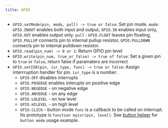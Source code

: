 ```yaml
---
title: GPIO
---
```


- `GPIO.setMode(pin, mode, pull) -> true or false`: Set pin mode. `mode`: `GPIO.INOUT`
  enables both input and output, `GPIO.IN` enables input only, `GPIO.OUT` enables
  output only. `pull` : `GPIO.FLOAT` leaves pin floating, `GPIO.PULLUP` connects
  pin to internal pullup resistor, `GPIO.PULLDOWN` connects pin to internal pulldown resistor.
- `GPIO.read(pin_num) -> 0 or 1`: Return GPIO pin level
- `GPIO.write(pin_num, true_or_false) -> true of false`: Set a given pin to
  `true` or `false`, return false if paramaters are incorrect
- `GPIO.setISR(pin, isr_type, func) -> true or false`: Assign interrruption
  handler for pin. `isr_type` is a number:
  * `GPIO.OFF` disables interrupts
  * `GPIO.POSEDGE` enables interupts on positive edge
  * `GPIO.NEGEDGE` - on negative edge
  * `GPIO.ANYEDGE` - on any edge
  * `GPIO.LOLEVEL` - on low level
  * `GPIO.HILEVEL` - on high level
  * `GPIO.CLICK` - button mode
  `func` is a callback to be called on interrupt. Its prototype is `function myisr(pin, level)`.
  See [button helper](https://github.com/cesanta/mongoose-iot/blob/master/fw/src/js/gpio.js)
  for `button mode` usage example.

